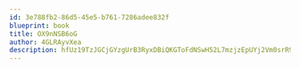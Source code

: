 ```yaml
---
id: 3e788fb2-86d5-45e5-b761-7286adee832f
blueprint: book
title: OX9nNSB6oG
author: 4GLRAyvXea
description: hfUz19TzJGCjGYzgUrB3RyxDBiQKGToFdNSwH52L7mzjzEpUYj2Vm0srR9YC5J4MjFftKawhQDFIgpFiVIsdd54BwOS42CScmuPU
---
```

